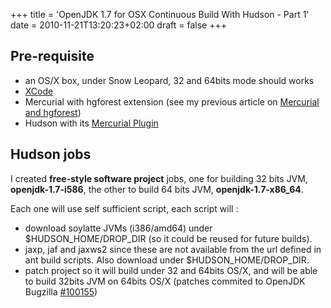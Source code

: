 +++
title = 'OpenJDK 1.7 for OSX Continuous Build With Hudson - Part 1'
date = 2010-11-21T13:20:23+02:00
draft = false
+++
## Pre-requisite

- an OS/X box, under Snow Leopard, 32 and 64bits mode should works
- [XCode](https://web.archive.org/web/20120205101528/http://developer.apple.com/technologies/tools/xcode.html)
- Mercurial with hgforest extension (see my previous article on [Mercurial and hgforest](https://web.archive.org/web/20120205101528/http://blog.hgomez.net/?p=649))
- Hudson with its [Mercurial Plugin](https://web.archive.org/web/20120205101528/http://wiki.hudson-ci.org/display/HUDSON/Mercurial+Plugin)

## Hudson jobs

I created **free-style software project** jobs, one for building 32 bits JVM, **openjdk-1.7-i586**, the other to build 64 bits JVM, **openjdk-1.7-x86_64**.

Each one will use self sufficient script, each script will :

- download soylatte JVMs (i386/amd64) under $HUDSON_HOME/DROP_DIR (so it could be reused for future builds).
- jaxp, jaf and jaxws2 since these are not available from the url defined in ant build scripts. Also download under $HUDSON_HOME/DROP_DIR.
- patch project so it will build under 32 and 64bits OS/X, and will be able to build 32bits JVM on 64bits OS/X (patches commited to OpenJDK Bugzilla [#100155](https://web.archive.org/web/20120205101528/https://bugs.openjdk.java.net/show_bug.cgi?id=100155))
